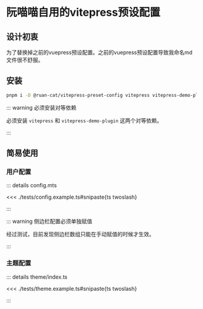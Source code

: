 # 阮喵喵自用的vitepress预设配置

## 设计初衷

为了替换掉之前的vuepress预设配置。之前的vuepress预设配置导致我命名md文件很不舒服。

## 安装

```bash
pnpm i -D @ruan-cat/vitepress-preset-config vitepress vitepress-demo-plugin
```

::: warning 必须安装对等依赖

必须安装 `vitepress` 和 `vitepress-demo-plugin` 这两个对等依赖。

:::

## 简易使用

### 用户配置

::: details config.mts

<<< ./tests/config.example.ts#snipaste{ts twoslash}

:::

::: warning 侧边栏配置必须单独赋值

经过测试，目前发现侧边栏数组只能在手动赋值的时候才生效。

:::

### 主题配置

::: details theme/index.ts

<<< ./tests/theme.example.ts#snipaste{ts twoslash}

:::
